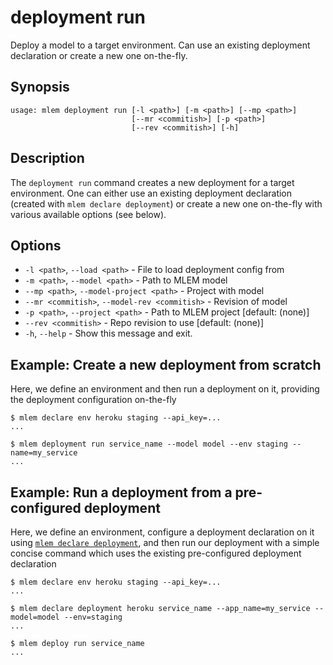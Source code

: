 # deployment run

Deploy a model to a target environment. Can use an existing deployment
declaration or create a new one on-the-fly.

## Synopsis

```usage
usage: mlem deployment run [-l <path>] [-m <path>] [--mp <path>]
                           [--mr <commitish>] [-p <path>]
                           [--rev <commitish>] [-h]
```

## Description

The `deployment run` command creates a new deployment for a target environment.
One can either use an existing deployment declaration (created with
`mlem declare deployment`) or create a new one on-the-fly with various available
options (see below).

## Options

- `-l <path>`, `--load <path>` - File to load deployment config from
- `-m <path>`, `--model <path>` - Path to MLEM model
- `--mp <path>`, `--model-project <path>` - Project with model
- `--mr <commitish>`, `--model-rev <commitish>` - Revision of model
- `-p <path>`, `--project <path>` - Path to MLEM project [default: (none)]
- `--rev <commitish>` - Repo revision to use [default: (none)]
- `-h`, `--help` - Show this message and exit.

## Example: Create a new deployment from scratch

Here, we define an environment and then run a deployment on it, providing the
deployment configuration on-the-fly

```cli
$ mlem declare env heroku staging --api_key=...
...

$ mlem deployment run service_name --model model --env staging --name=my_service
...
```

## Example: Run a deployment from a pre-configured deployment

Here, we define an environment, configure a deployment declaration on it using
[`mlem declare deployment`](/doc/command-reference/declare), and then run our
deployment with a simple concise command which uses the existing pre-configured
deployment declaration

```cli
$ mlem declare env heroku staging --api_key=...
...

$ mlem declare deployment heroku service_name --app_name=my_service --model=model --env=staging
...

$ mlem deploy run service_name
...
```
